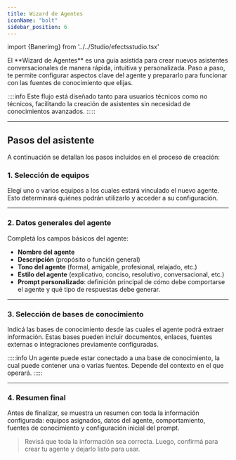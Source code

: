 ```yaml
---
title: Wizard de Agentes
iconName: "bolt"
sidebar_position: 6
---
```

import {Banerimg} from '../../Studio/efectsstudio.tsx'

<Banerimg img="wizzard/index.gif" />
El **Wizard de Agentes** es una guía asistida para crear nuevos asistentes conversacionales de manera rápida, intuitiva y personalizada. Paso a paso, te permite configurar aspectos clave del agente y prepararlo para funcionar con las fuentes de conocimiento que elijas.

::::info
Este flujo está diseñado tanto para usuarios técnicos como no técnicos, facilitando la creación de asistentes sin necesidad de conocimientos avanzados.
:::::

---

## Pasos del asistente

A continuación se detallan los pasos incluidos en el proceso de creación:

### 1. Selección de equipos

Elegí uno o varios equipos a los cuales estará vinculado el nuevo agente. Esto determinará quiénes podrán utilizarlo y acceder a su configuración.

---

### 2. Datos generales del agente

Completá los campos básicos del agente:

- **Nombre del agente**
- **Descripción** (propósito o función general)
- **Tono del agente** (formal, amigable, profesional, relajado, etc.)
- **Estilo del agente** (explicativo, conciso, resolutivo, conversacional, etc.)
- **Prompt personalizado**: definición principal de cómo debe comportarse el agente y qué tipo de respuestas debe generar.

---

### 3. Selección de bases de conocimiento

Indicá las bases de conocimiento desde las cuales el agente podrá extraer información. Estas bases pueden incluir documentos, enlaces, fuentes externas o integraciones previamente configuradas.

:::::info
Un agente puede estar conectado a una base de conocimiento, la cual puede contener una o varias fuentes. Depende del contexto en el que operará. 
:::::

---

### 4. Resumen final

Antes de finalizar, se muestra un resumen con toda la información configurada: equipos asignados, datos del agente, comportamiento, fuentes de conocimiento y configuración inicial del prompt.

> Revisá que toda la información sea correcta. Luego, confirmá para crear tu agente y dejarlo listo para usar.
